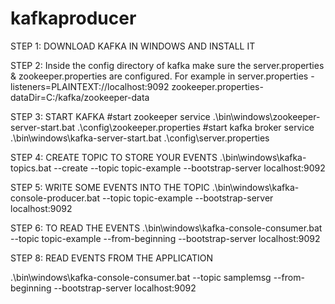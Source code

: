 # kafkaproducer

STEP 1: DOWNLOAD KAFKA IN WINDOWS AND INSTALL IT

STEP 2: Inside the config directory of kafka make sure the server.properties & zookeeper.properties are configured. For example in
server.properties - 
listeners=PLAINTEXT://localhost:9092 
zookeeper.properties-
dataDir=C:/kafka/zookeeper-data

STEP 3: START KAFKA
#start zookeeper service
.\bin\windows\zookeeper-server-start.bat .\config\zookeeper.properties
#start kafka broker service
.\bin\windows\kafka-server-start.bat .\config\server.properties

STEP 4: CREATE TOPIC TO STORE YOUR EVENTS
.\bin\windows\kafka-topics.bat --create --topic topic-example --bootstrap-server localhost:9092

STEP 5: WRITE SOME EVENTS INTO THE TOPIC
.\bin\windows\kafka-console-producer.bat --topic topic-example --bootstrap-server localhost:9092

STEP 6: TO READ THE EVENTS
.\bin\windows\kafka-console-consumer.bat --topic topic-example --from-beginning --bootstrap-server localhost:9092

STEP 8: READ EVENTS FROM THE APPLICATION

.\bin\windows\kafka-console-consumer.bat --topic samplemsg --from-beginning --bootstrap-server localhost:9092
 
